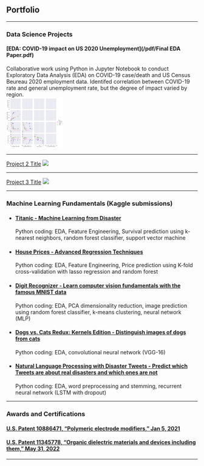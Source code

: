 ## Portfolio

---

### Data Science Projects

#### [EDA: COVID-19 impact on US 2020 Unemployment](/pdf/Final EDA Paper.pdf)
Collaborative work using Python in Jupyter Notebook to conduct Exploratory Data Analysis (EDA) on COVID-19 case/death and US Census Beureau 2020 employment data. Identifed correlation between COVID-19 rate and general unemployment rate, but the degree of impact varied by region.
<br>
<img src="images/Covid EDA thumbnail.png?raw=true" width="150"/>

---
[Project 2 Title](/sample_page)
<img src="images/dummy_thumbnail.jpg?raw=true"/>

---
[Project 3 Title](http://example.com/)
<img src="images/dummy_thumbnail.jpg?raw=true"/>

---

### Machine Learning Fundamentals (Kaggle submissions)

- #### [Titanic - Machine Learning from Disaster](https://www.kaggle.com/competitions/titanic/overview/)
  Python coding: EDA, Feature Engineering, Survival prediction using k-nearest neighbors, random forest classifier, support vector machine
- #### [House Prices - Advanced Regression Techniques](https://www.kaggle.com/competitions/house-prices-advanced-regression-techniques/overview/)
  Python coding: EDA, Feature Engineering, Price prediction using K-fold cross-validation with lasso regression and random forest
- #### [Digit Recognizer - Learn computer vision fundamentals with the famous MNIST data](https://www.kaggle.com/competitions/digit-recognizer/)
  Python coding: EDA, PCA dimensionality reduction, image prediction using random forest classifier, k-means clustering, neural network (MLP)
- #### [Dogs vs. Cats Redux: Kernels Edition - Distinguish images of dogs from cats](https://www.kaggle.com/competitions/dogs-vs-cats-redux-kernels-edition/overview/)
  Python coding: EDA, convolutional neural network (VGG-16)
- #### [Natural Language Processing with Disaster Tweets - Predict which Tweets are about real disasters and which ones are not](https://www.kaggle.com/competitions/nlp-getting-started/overview)
  Python coding: EDA, word preprocessing and stemming, recurrent neural network (LSTM with dropout)

---

### Awards and Certifications

#### [U.S. Patent 10886471, “Polymeric electrode modifiers,” Jan 5, 2021](https://patents.google.com/patent/US10886471B2/en?oq=U.S.+Patent+10886471%2c+%E2%80%9CPolymeric+electrode+modifiers%2c%E2%80%9D+Jan+5%2c+2021/)
#### [U.S. Patent 11345778, “Organic dielectric materials and devices including them,” May 31, 2022](https://patents.google.com/patent/US11345778B2/en?oq=U.S.+Patent+11345778%2c+%E2%80%9COrganic+dielectric+materials+and+devices+including+them%2c%E2%80%9D+May+31%2c+2022/)

---
<!--p style="font-size:11px">Page template forked from <a href="https://github.com/evanca/quick-portfolio">evanca</a></p>-->
<!-- Remove above link if you don't want to attibute -->
